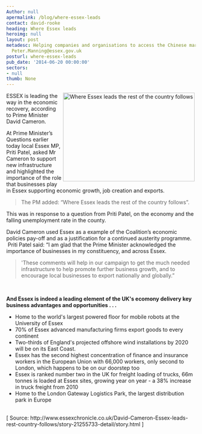 ```yaml
---
Author: null
apermalink: /blog/where-essex-leads
contact: david-rooke
heading: Where Essex leads
heroimg: null
layout: post
metadesc: Helping companies and organisations to access the Chinese market.  Email
  Peter.Manning@essex.gov.uk
posturl: where-essex-leads
pub_date: '2014-06-20 00:00:00'
sectors:
- null
thumb: None
---
```


<p><img alt='Where Essex leads the rest of the country follows' src='//clarity-strategies.github.io/ie-uploads/uploads/about/6222161-large.jpg' style='float:right; height:236px; margin-left:3px; margin-right:3px; width:350px'/>ESSEX is leading the way in the economic recovery, according to Prime Minister David Cameron.</p><p>At Prime Minister’s Questions earlier today local Essex MP, Priti Patel, asked Mr Cameron to support new infrastructure and highlighted the importance of the role that businesses play in Essex supporting economic growth, job creation and exports.</p><blockquote><p>The PM added: “Where Essex leads the rest of the country follows”.</p></blockquote><p>This was in response to a question from Priti Patel, on the economy and the falling unemployment rate in the county.  </p><p>David Cameron used Essex as a example of the Coalition’s economic policies pay-off and as a justification for a continued austerity programme.  Priti Patel said: “I am glad that the Prime Minister acknowledged the importance of businesses in my constituency, and across Essex.</p><blockquote><p>'These comments will help in our campaign to get the much needed infrastructure to help promote further business growth, and to encourage local businesses to export nationally and globally.”</p></blockquote><p> </p><p><strong>And Essex is indeed a leading element of the UK's ecomony delivery key business advantages and opportunities . . .</strong></p><ul><li>Home to the world's largest powered floor for mobile robots at the University of Essex</li><li>70% of Essex advanced manufacturing firms export goods to every continent</li><li>Two-thirds of England's projected offshore wind installations by 2020 will be on its East Coast.</li><li>Essex has the second highest concentration of finance and insurance workers in the European Union with 66,000 workers, only second to London, which happens to be on our doorstep too</li><li>Essex is ranked number two in the UK for freight loading of trucks, 66m tonnes is loaded at Essex sites, growing year on year - a 38% increase in truck freight from 2010</li><li>Home to the London Gateway Logistics Park, the largest distribution park in Europe</li></ul><p><br/>[ Source: http://www.essexchronicle.co.uk/David-Cameron-Essex-leads-rest-country-follows/story-21255733-detail/story.html ]</p>